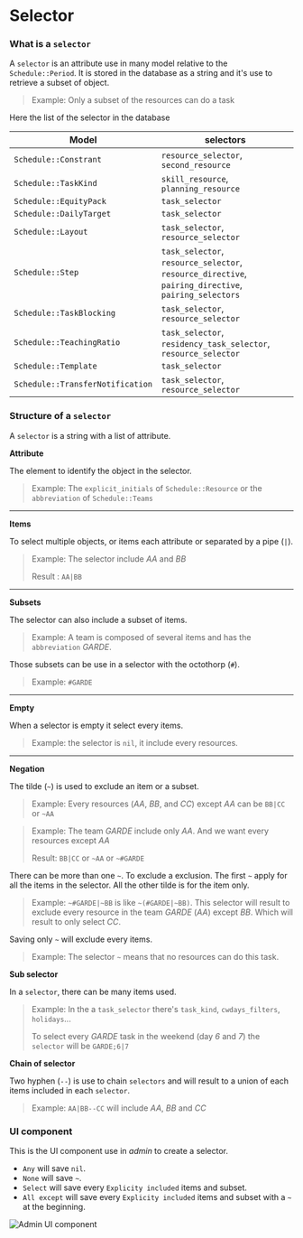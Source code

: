 # Selector

### What is a `selector`

A `selector` is an attribute use in many model relative to the `Schedule::Period`.
It is stored in the database as a string and it's use to retrieve a subset of object.

> Example: Only a subset of the resources can do a task

Here the list of the selector in the database

Model | selectors
--- | ---
`Schedule::Constrant` | `resource_selector`, `second_resource`
`Schedule::TaskKind` | `skill_resource`, `planning_resource`
`Schedule::EquityPack` | `task_selector`
`Schedule::DailyTarget` | `task_selector`
`Schedule::Layout` | `task_selector`, `resource_selector`
`Schedule::Step` | `task_selector`, `resource_selector`, `resource_directive`, `pairing_directive`, `pairing_selectors`
`Schedule::TaskBlocking` | `task_selector`, `resource_selector`
`Schedule::TeachingRatio` | `task_selector`, `residency_task_selector`, `resource_selector`
`Schedule::Template` | `task_selector`
`Schedule::TransferNotification` | `task_selector`, `resource_selector`

### Structure of a `selector`

A `selector` is a string with a list of attribute.

**Attribute**

The element to identify the object in the selector.

> Example: The `explicit_initials` of `Schedule::Resource` or the `abbreviation` of `Schedule::Teams`

---

**Items**

To select multiple objects, or items each attribute or separated by a pipe (`|`).

> Example: The selector include _AA_ and _BB_
>
> Result : `AA|BB`

---

**Subsets**

The selector can also include a subset of items.

> Example: A team is composed of several items and has the `abbreviation` _GARDE_.

Those subsets can be use in a selector with the octothorp (`#`).

> Example: `#GARDE`

---

**Empty**

When a selector is empty it select every items.

> Example: the selector is `nil`, it include every resources.

---

**Negation**

The tilde (`~`) is used to exclude an item or a subset.

> Example: Every resources (_AA_, _BB_, and _CC_) except _AA_ can be `BB|CC` or `~AA`

> Example: The team _GARDE_ include only _AA_. And we want every resources except _AA_
>
> Result: `BB|CC` or `~AA` or `~#GARDE`

There can be more than one `~`. To exclude a exclusion. The first `~` apply for all the items in the selector.
All the other tilde is for the item only.

> Example: `~#GARDE|~BB` is like `~(#GARDE|~BB)`. This selector will result to exclude
every resource in the team _GARDE_ (_AA_) except _BB_. Which will result to only select _CC_.

Saving only `~` will exclude every items.

> Example: The selector `~` means that no resources can do this task.

**Sub selector**

In a `selector`, there can be many items used.

> Example: In the a `task_selector` there's `task_kind`, `cwdays_filters`, `holidays`...
>
> To select every _GARDE_ task in the weekend (day _6_ and _7_) the `selector` will be `GARDE;6|7`

**Chain of selector**

Two hyphen  (`--`) is use to chain `selectors` and will result to a union of each items included in each `selector`.

> Example: `AA|BB--CC` will include _AA_, _BB_ and _CC_

### UI component

This is the UI component use in _admin_ to create a selector.

* `Any` will save `nil`.
* `None` will save `~`.
* `Select` will save every `Explicity included` items and subset.
* `All except` will save every `Explicity included` items and subset with a `~` at the beginning.

![Admin UI component](https://user-images.githubusercontent.com/7858787/60179579-ff6db780-97eb-11e9-8964-01df5c92b788.png)